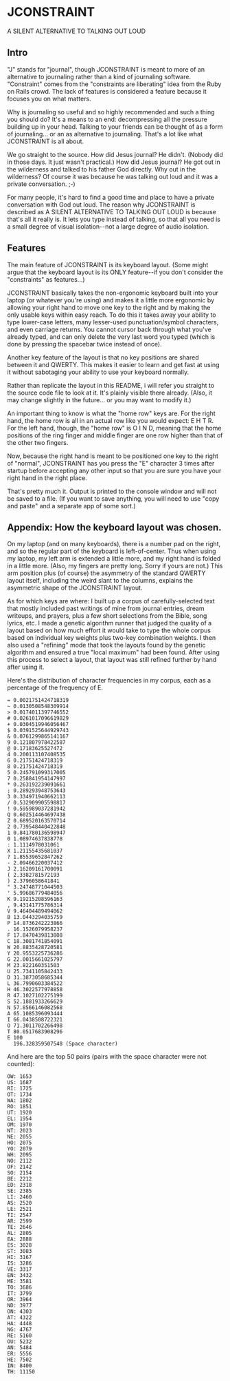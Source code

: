 # JCONSTRAINT

A SILENT ALTERNATIVE TO TALKING OUT LOUD

## Intro

"J" stands for "journal", though JCONSTRAINT is meant to more of an alternative to journaling rather than a kind of journaling software. "Constraint" comes from the "constraints are liberating" idea from the Ruby on Rails crowd. The lack of features is considered a feature because it focuses you on what matters.

Why is journaling so useful and so highly recommended and such a thing you should do? It's a means to an end: decompressing all the pressure building up in your head. Talking to your friends can be thought of as a form of journaling... or an as alternative to journaling. That's a lot like what JCONSTRAINT is all about.

We go straight to the source. How did Jesus journal? He didn't. (Nobody did in those days. It just wasn't practical.) How did Jesus journal? He got out in the wilderness and talked to his father God directly. Why out in the wilderness? Of course it was because he was talking out loud and it was a private conversation. ;-)

For many people, it's hard to find a good time and place to have a private conversation with God out loud. The reason why JCONSTRAINT is described as A SILENT ALTERNATIVE TO TALKING OUT LOUD is because that's all it really is. It lets you type instead of talking, so that all you need is a small degree of visual isolation--not a large degree of audio isolation.

## Features

The main feature of JCONSTRAINT is its keyboard layout. (Some might argue that the keyboard layout is its ONLY feature--if you don't consider the "constraints" as features...)

JCONSTRAINT basically takes the non-ergonomic keyboard built into your laptop (or whatever you're using) and makes it a little more ergonomic by allowing your right hand to move one key to the right and by making the only usable keys within easy reach. To do this it takes away your ability to type lower-case letters, many lesser-used punctuation/symbol characters, and even carriage returns. You cannot cursor back through what you've already typed, and can only delete the very last word you typed (which is done by pressing the spacebar twice instead of once).

Another key feature of the layout is that no key positions are shared between it and QWERTY. This makes it easier to learn and get fast at using it without sabotaging your ability to use your keyboard normally.

Rather than replicate the layout in this README, i will refer you straight to the source code file to look at it. It's plainly visible there already. (Also, it may change slightly in the future... or you may want to modify it.)

An important thing to know is what the "home row" keys are. For the right hand, the home row is all in an actual row like you would expect: E H T R. For the left hand, though, the "home row" is O I N D, meaning that the home positions of the ring finger and middle finger are one row higher than that of the other two fingers.

Now, because the right hand is meant to be positioned one key to the right of "normal", JCONSTRAINT has you press the "E" character 3 times after startup before accepting any other input so that you are sure you have your right hand in the right place.

That's pretty much it. Output is printed to the console window and will not be saved to a file. (If you want to save anything, you will need to use "copy and paste" and a separate app of some sort.)

## Appendix: How the keyboard layout was chosen.

On my laptop (and on many keyboards), there is a number pad on the right, and so the regular part of the keyboard is left-of-center. Thus when using my laptop, my left arm is extended a little more, and my right hand is folded in a little more. (Also, my fingers are pretty long. Sorry if yours are not.) This arm position plus (of course) the asymmetry of the standard QWERTY layout itself, including the weird slant to the columns, explains the asymmetric shape of the JCONSTRAINT layout.

As for which keys are where: I built up a corpus of carefully-selected text that mostly included past writings of mine from journal entries, dream writeups, and prayers, plus a few short selections from the Bible, song lyrics, etc. I made a genetic algorithm runner that judged the quality of a layout based on how much effort it would take to type the whole corpus based on individual key weights plus two-key combination weights. I then also used a "refining" mode that took the layouts found by the genetic algorithm and ensured a true "local maximum" had been found. After using this process to select a layout, that layout was still refined further by hand after using it.

Here's the distribution of character frequencies in my corpus, each as a percentage of the frequency of E.

    = 0.0021751424718319
    ~ 0.0130508548309914
    > 0.0174011397746552
    # 0.0261017096619829
    + 0.0304519946056467
    $ 0.0391525644929743
    & 0.0761299865141167
    9 0.121807978422587
    @ 0.17183625527472
    4 0.200113107408535
    6 0.21751424718319
    8 0.21751424718319
    5 0.245791099317005
    7 0.258841954147997
    * 0.263192239091661
    ; 0.289293948753643
    3 0.334971940662113
    / 0.532909905598817
    ! 0.595989037281942
    Q 0.602514464697438
    Z 0.689520163570714
    2 0.739548440422848
    1 0.841780136598947
    0 1.08974637838778
    : 1.1114978031061
    X 1.21155435681037
    ? 1.85539652847262
    - 2.09466220037412
    J 2.16209161700091
    ( 2.3382781572193
    ) 2.3796058641841
    " 3.24748771044503
    ' 5.99686779484056
    K 9.19215208596163
    , 9.43141775786314
    V 9.46404489494062
    B 13.0443294035759
    P 14.8736242223866
    . 16.1526079958237
    F 17.8470439813808
    C 18.3081741854091
    W 20.8835428720581
    Y 20.9553225736286
    G 22.0015661025797
    M 23.822160351503
    U 25.7341105842433
    D 31.3873058685344
    L 36.7990603384522
    H 46.3022577978858
    R 47.1027102275199
    S 52.1881933266629
    N 57.8566146082568
    A 65.1085396093444
    I 66.0438508722321
    O 71.3011702266498
    T 80.0517683908296
    E 100
      196.328359507548 (Space character)

And here are the top 50 pairs (pairs with the space character were not counted):

    OW: 1653
    US: 1687
    RI: 1725
    OT: 1734
    WA: 1802
    RO: 1851
    UT: 1920
    EL: 1954
    OM: 1970
    NT: 2023
    NE: 2055
    HO: 2075
    YO: 2079
    WH: 2095
    NO: 2112
    OF: 2142
    SO: 2154
    BE: 2212
    ED: 2318
    SE: 2385
    LI: 2460
    AS: 2520
    LE: 2521
    TI: 2547
    AR: 2599
    TE: 2646
    AL: 2805
    EA: 2888
    ES: 3028
    ST: 3083
    HI: 3167
    IS: 3286
    VE: 3317
    EN: 3432
    ME: 3581
    TO: 3686
    IT: 3799
    OR: 3964
    ND: 3977
    ON: 4303
    AT: 4322
    HA: 4448
    NG: 4767
    RE: 5160
    OU: 5232
    AN: 5484
    ER: 5556
    HE: 7502
    IN: 8400
    TH: 11150
